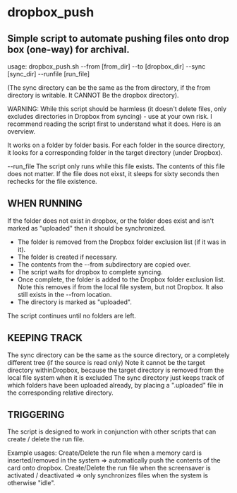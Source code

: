 # dropbox_push

Simple script to automate pushing files onto drop box (one-way) for archival. 
-----------------------------------------------------------------------------

usage: dropbox_push.sh --from [from_dir] --to [dropbox_dir] --sync [sync_dir] --runfile [run_file]


(The sync directory can be the same as the from directory, if the from directory is writable. It CANNOT Be the dropbox directory).

WARNING: While this script should be harmless (it doesn't delete files, only excludes directories in Dropbox from syncing) - use at your own risk. 
I recommend reading the script first to understand what it does. Here is an overview.

It works on a folder by folder basis.
For each folder in the source directory, it looks for a corresponding folder in the target directory (under Dropbox).

--run_file 
   The script only runs while this file exists. The contents of this file does not matter. If the file does not eixst, it sleeps for sixty seconds then rechecks for the file existence.

WHEN RUNNING
------------
If the folder does not exist in dropbox, or the folder does exist and isn't marked as "uploaded" then it should be synchronized.
   * The folder is removed from the Dropbox folder exclusion list (if it was in it).
   * The folder is created if necessary.
   * The contents from the --from subdirectory are copied over.
   * The script waits for dropbox to complete syncing.
   * Once complete, the folder is added to the Dropbox folder exclusion list. Note this removes if from the local file system, but not Dropbox. It also still exists in the --from location.
   * The directory is marked as "uploaded".

The script continues until no folders are left.

KEEPING TRACK
-------------
The sync directory can be the same as the source directory, or a completely different tree (if the source is read only)
Note it cannot be the target directory withinDropbox, because the target directory is removed from the local file system when it is excluded
The sync directory just keeps track of which folders have been uploaded already, by placing a ".uploaded" file in the corresponding relative directory.

TRIGGERING
----------
The script is designed to work in conjunction with other scripts that can create / delete the run file.

Example usages:
   Create/Delete the run file when a memory card is inserted/removed in the system => automatically push the contents of the card onto dropbox.
   Create/Delete the run file when the screensaver is activated / deactivated => only synchronizes files when the system is otherwise "idle".

